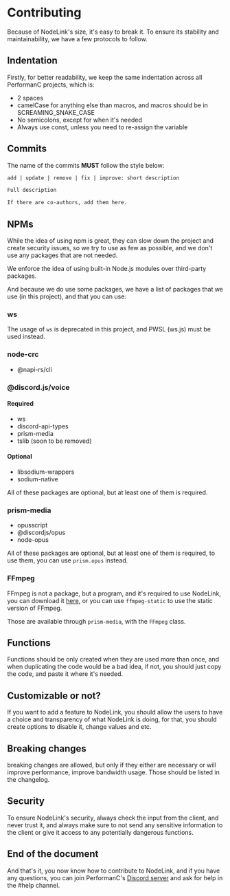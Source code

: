 # Contributing

Because of NodeLink's size, it's easy to break it. To ensure its stability and maintainability, we have a few protocols to follow.

## Indentation

Firstly, for better readability, we keep the same indentation across all PerformanC projects, which is:

- 2 spaces
- camelCase for anything else than macros, and macros should be in SCREAMING_SNAKE_CASE
- No semicolons, except for when it's needed
- Always use const, unless you need to re-assign the variable

## Commits

The name of the commits **MUST** follow the style below:

```txt
add | update | remove | fix | improve: short description

Full description

If there are co-authors, add them here.
```

## NPMs

While the idea of using npm is great, they can slow down the project and create security issues, so we try to use as few as possible, and we don't use any packages that are not needed.

We enforce the idea of using built-in Node.js modules over third-party packages.

And because we do use some packages, we have a list of packages that we use (in this project), and that you can use:

### ws

The usage of `ws` is deprecated in this project, and PWSL (ws.js) must be used instead.

### node-crc

- @napi-rs/cli

### @discord.js/voice

#### Required

- ws
- discord-api-types
- prism-media
- tslib (soon to be removed)

#### Optional

- libsodium-wrappers
- sodium-native

All of these packages are optional, but at least one of them is required.

### prism-media

- opusscript
- @discordjs/opus
- node-opus

All of these packages are optional, but at least one of them is required, to use them, you can use `prism.opus` instead.

### FFmpeg

FFmpeg is not a package, but a program, and it's required to use NodeLink, you can download it [here](https://ffmpeg.org/download.html), or you can use `ffmpeg-static` to use the static version of FFmpeg.

Those are available through `prism-media`, with the `FFmpeg` class.

## Functions

Functions should be only created when they are used more than once, and when duplicating the code would be a bad idea, if not, you should just copy the code, and paste it where it's needed.

## Customizable or not?

If you want to add a feature to NodeLink, you should allow the users to have a choice and transparency of what NodeLink is doing, for that, you should create options to disable it, change values and etc.

## Breaking changes

breaking changes are allowed, but only if they either are necessary or will improve performance, improve bandwidth usage. Those should be listed in the changelog.

## Security

To ensure NodeLink's security, always check the input from the client, and never trust it, and always make sure to not send any sensitive information to the client or give it access to any potentially dangerous functions.

## End of the document

And that's it, you now know how to contribute to NodeLink, and if you have any questions, you can join PerformanC's [Discord server](https://discord.gg/uPveNfTuCJ) and ask for help in the #help channel.
